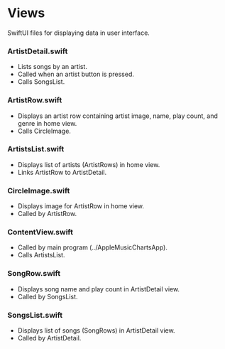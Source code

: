 # Views
SwiftUI files for displaying data in user interface.

### ArtistDetail.swift
- Lists songs by an artist.
- Called when an artist button is pressed.
- Calls SongsList.

### ArtistRow.swift
- Displays an artist row containing artist image, name, play count, and genre in home view.
- Calls CircleImage.

### ArtistsList.swift
- Displays list of artists (ArtistRows) in home view.
- Links ArtistRow to ArtistDetail.

### CircleImage.swift
- Displays image for ArtistRow in home view.
- Called by ArtistRow.

### ContentView.swift
- Called by main program (../AppleMusicChartsApp).
- Calls ArtistsList.

### SongRow.swift
- Displays song name and play count in ArtistDetail view.
- Called by SongsList.

### SongsList.swift
- Displays list of songs (SongRows) in ArtistDetail view.
- Called by ArtistDetail.
